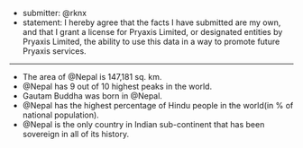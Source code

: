 * submitter: @rknx
* statement: I hereby agree that the facts I have submitted are my own, and that I grant a license for Pryaxis Limited, or designated entities by Pryaxis Limited, the ability to use this data in a way to promote future Pryaxis services.

----

* The area of @Nepal is 147,181 sq. km.
* @Nepal has 9 out of 10 highest peaks in the world.
* Gautam Buddha was born in @Nepal.
* @Nepal has the highest percentage of Hindu people in the world(in % of national population).
* @Nepal is the only country in Indian sub-continent that has been sovereign in all of its history.
